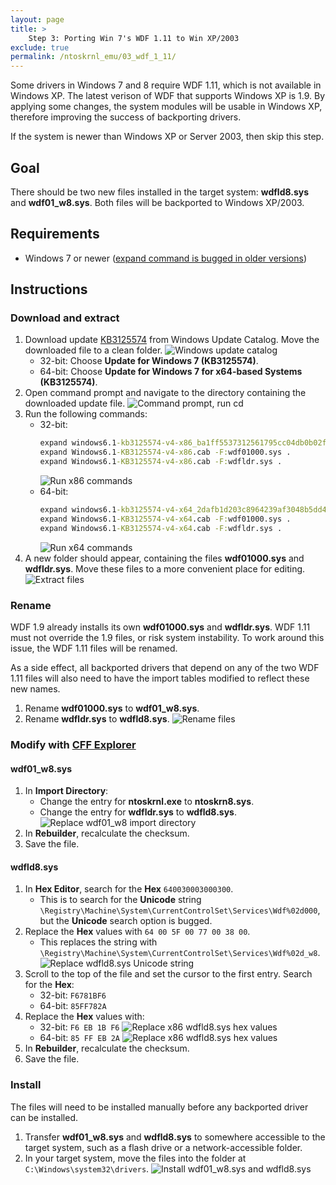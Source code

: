 ```yaml
---
layout: page
title: >
    Step 3: Porting Win 7's WDF 1.11 to Win XP/2003
exclude: true
permalink: /ntoskrnl_emu/03_wdf_1_11/
---
```


Some drivers in Windows 7 and 8 require WDF 1.11, which is not available in Windows XP. The latest verison of WDF that supports Windows XP is 1.9. By applying some changes, the system modules will be usable in Windows XP, therefore improving the success of backporting drivers.

If the system is newer than Windows XP or Server 2003, then skip this step.

## Goal
There should be two new files installed in the target system: **wdfld8.sys** and **wdf01_w8.sys**. Both files will be backported to Windows XP/2003.

## Requirements
- Windows 7 or newer ([expand command is bugged in older versions](https://ss64.com/nt/expand.html))

## Instructions

### Download and extract
1. Download update [KB3125574](https://www.catalog.update.microsoft.com/Search.aspx?q=KB3125574) from Windows Update Catalog. Move the downloaded file to a clean folder.
![Windows update catalog](assets/ms_update_catalog_kb3125574.png)
    - 32-bit: Choose **Update for Windows 7 (KB3125574)**.
    - 64-bit: Choose **Update for Windows 7 for x64-based Systems (KB3125574)**.
2. Open command prompt and navigate to the directory containing the downloaded update file.
![Command prompt, run cd](assets/cmd_cd.png)
3. Run the following commands:
    - 32-bit:
        ```bat
        expand windows6.1-kb3125574-v4-x86_ba1ff5537312561795cc04db0b02fbb0a74b2cbd.msu -F:Windows6.1-KB3125574-v4-x86.cab .
        expand Windows6.1-KB3125574-v4-x86.cab -F:wdf01000.sys .
        expand Windows6.1-KB3125574-v4-x86.cab -F:wdfldr.sys .
        ```
        ![Run x86 commands](assets/cmd_x86_commands.png)
    - 64-bit:
        ```bat
        expand windows6.1-kb3125574-v4-x64_2dafb1d203c8964239af3048b5dd4b1264cd93b9.msu -F:Windows6.1-KB3125574-v4-x64.cab .
        expand Windows6.1-KB3125574-v4-x64.cab -F:wdf01000.sys .
        expand Windows6.1-KB3125574-v4-x64.cab -F:wdfldr.sys .
        ```
        ![Run x64 commands](assets/cmd_x64_commands.png)
4. A new folder should appear, containing the files **wdf01000.sys** and **wdfldr.sys**. Move these files to a more convenient place for editing.
![Extract files](assets/extracted_files.png)

### Rename
WDF 1.9 already installs its own **wdf01000.sys** and **wdfldr.sys**. WDF 1.11 must not override the 1.9 files, or risk system instability. To work around this issue, the WDF 1.11 files will be renamed.

As a side effect, all backported drivers that depend on any of the two WDF 1.11 files will also need to have the import tables modified to reflect these new names.

1. Rename **wdf01000.sys** to **wdf01_w8.sys**.
2. Rename **wdfldr.sys** to **wdfld8.sys**.
![Rename files](assets/renamed_files.png)

### Modify with [CFF Explorer](../02_cff_explorer/index.md)

#### wdf01_w8.sys

1. In **Import Directory**:
    - Change the entry for **ntoskrnl.exe** to **ntoskrn8.sys**.
    - Change the entry for **wdfldr.sys** to **wdfld8.sys**.
![Replace wdf01_w8 import directory](assets/wdf01_w8_import_directory.png)
2. In **Rebuilder**, recalculate the checksum.
3. Save the file.

#### wdfld8.sys

1. In **Hex Editor**, search for the **Hex** `640030003000300`.
    - This is to search for the **Unicode** string `\Registry\Machine\System\CurrentControlSet\Services\Wdf%02d000`, but the **Unicode** search option is bugged.
2. Replace the **Hex** values with `64 00 5F 00 77 00 38 00`.
    - This replaces the string with `\Registry\Machine\System\CurrentControlSet\Services\Wdf%02d_w8`.
![Replace wdfld8.sys Unicode string](assets/wdfld8_string_replace.png)
3. Scroll to the top of the file and set the cursor to the first entry. Search for the **Hex**:
    - 32-bit: `F6781BF6`
    - 64-bit: `85FF782A`
4. Replace the **Hex** values with:
    - 32-bit: `F6 EB 1B F6`
    ![Replace x86 wdfld8.sys hex values](assets/wdfld8_x86_hex_replace.png)
    - 64-bit: `85 FF EB 2A`
    ![Replace x86 wdfld8.sys hex values](assets/wdfld8_x64_hex_replace.png)
5. In **Rebuilder**, recalculate the checksum.
6. Save the file.

### Install
The files will need to be installed manually before any backported driver can be installed.

1. Transfer **wdf01_w8.sys** and **wdfld8.sys** to somewhere accessible to the target system, such as a flash drive or a network-accessible folder.
2. In your target system, move the files into the folder at `C:\Windows\system32\drivers`.
![Install wdf01_w8.sys and wdfld8.sys](assets/system32_drivers.png)
